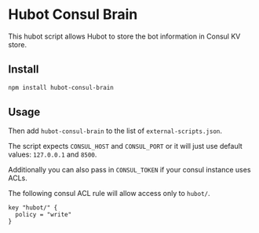 # Hubot Consul Brain

This hubot script allows Hubot to store the bot information in Consul KV store.

## Install
```bash
npm install hubot-consul-brain
```

## Usage
Then add `hubot-consul-brain` to the list of `external-scripts.json`.

The script expects `CONSUL_HOST` and `CONSUL_PORT` or it will just use default
values: `127.0.0.1` and `8500`.

Additionally  you can also pass in `CONSUL_TOKEN` if your consul instance uses
ACLs.

The following consul ACL rule will allow access only to `hubot/`.

```
key "hubot/" {
  policy = "write"
}
```

